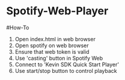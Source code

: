 # Spotify-Web-Player

#How-To
1. Open index.html in web browser
2. Open spotify on web browser
3. Ensure that web token is valid
4. Use 'casting' button in Spotify Web
5. Connect to 'Kevin SDK Quick Start Player'
6. Use start/stop button to control playback 
